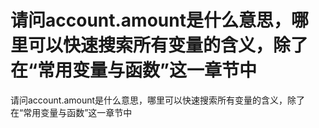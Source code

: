 # 请问account.amount是什么意思，哪里可以快速搜索所有变量的含义，除了在“常用变量与函数”这一章节中

请问account.amount是什么意思，哪里可以快速搜索所有变量的含义，除了在“常用变量与函数”这一章节中